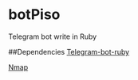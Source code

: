 # botPiso
Telegram bot write in Ruby

##Dependencies
[Telegram-bot-ruby](https://github.com/atipugin/telegram-bot-ruby)

[Nmap](https://nmap.org/)
